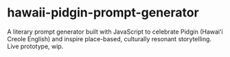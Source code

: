 # hawaii-pidgin-prompt-generator
A literary prompt generator built with JavaScript to celebrate Pidgin (Hawaiʻi Creole English) and inspire place-based, culturally resonant storytelling. Live prototype, wip.
